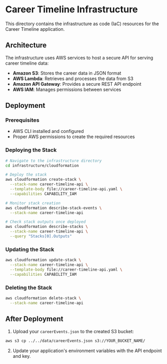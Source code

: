 # Career Timeline Infrastructure

This directory contains the infrastructure as code (IaC) resources for the Career Timeline application.

## Architecture

The infrastructure uses AWS services to host a secure API for serving career timeline data:

- **Amazon S3**: Stores the career data in JSON format
- **AWS Lambda**: Retrieves and processes the data from S3
- **Amazon API Gateway**: Provides a secure REST API endpoint
- **AWS IAM**: Manages permissions between services

## Deployment

### Prerequisites

- AWS CLI installed and configured
- Proper AWS permissions to create the required resources

### Deploying the Stack

```bash
# Navigate to the infrastructure directory
cd infrastructure/cloudformation

# Deploy the stack
aws cloudformation create-stack \
  --stack-name career-timeline-api \
  --template-body file://career-timeline-api.yaml \
  --capabilities CAPABILITY_IAM

# Monitor stack creation
aws cloudformation describe-stack-events \
  --stack-name career-timeline-api

# Check stack outputs once deployed
aws cloudformation describe-stacks \
  --stack-name career-timeline-api \
  --query "Stacks[0].Outputs"
```

### Updating the Stack

```bash
aws cloudformation update-stack \
  --stack-name career-timeline-api \
  --template-body file://career-timeline-api.yaml \
  --capabilities CAPABILITY_IAM
```

### Deleting the Stack

```bash
aws cloudformation delete-stack \
  --stack-name career-timeline-api
```

## After Deployment

1. Upload your `careerEvents.json` to the created S3 bucket:

```bash
aws s3 cp ../../data/careerEvents.json s3://YOUR_BUCKET_NAME/
```

2. Update your application's environment variables with the API endpoint and key.
